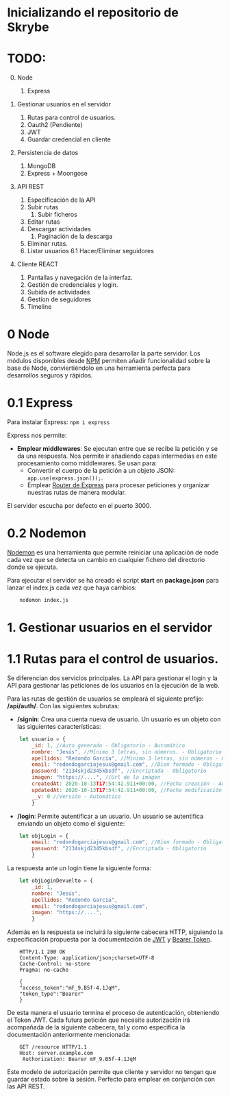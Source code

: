 # Inicializando el repositorio de Skrybe

# TODO:


0. Node
    1. Express

1. Gestionar usuarios en el servidor
    1. Rutas para control de usuarios.
    2. Oauth2 (Pendiente)
    3. JWT
    4. Guardar credencial en cliente


2. Persistencia de datos
    1. MongoDB
    2. Express + Moongose

3. API REST
    1. Especificación de la API
    2. Subir rutas
        1. Subir ficheros
    3. Editar rutas
    4. Descargar actividades
        1. Paginación de la descarga
    5. Eliminar rutas.
    6. Listar usuarios
        6.1 Hacer/Eliminar seguidores

4. Cliente REACT
    1. Pantallas y navegación de la interfaz.
    2. Gestión de credenciales y login.
    4. Subida de actividades
    5. Gestíon de seguidores
    6. Timeline

# 0 Node
Node.js es el software elegido para desarrollar la parte servidor. Los módulos disponibles desde [NPM](https://www.npmjs.com/) permiten añadir funcionalidad sobre la base de Node, conviertiéndolo en una herramienta perfecta para desarrollos seguros y rápidos.

# 0.1 Express
Para instalar Express:
```npm i express```

Express nos permite:
* **Emplear middlewares**: Se ejecutan entre que se recibe la petición y se da una respuesta. Nos permite ir añadiendo capas intermedias en este procesamiento como middlewares. Se usan para:
    * Convertir el cuerpo de la petición a un objeto JSON: ```app.use(express.json());```.
    * Emplear [Router de Express](https://expressjs.com/en/guide/routing.html) para procesar peticiones y organizar nuestras rutas de manera modular.

El servidor escucha por defecto en el puerto 3000.

# 0.2 Nodemon
[Nodemon](https://www.npmjs.com/package/nodemon) es una herramienta que permite reiniciar una aplicación de node cada vez que se detecta un cambio en cualquier fichero del directorio donde se ejecuta.

Para ejecutar el servidor se ha creado el script **start** en **package.json** para lanzar el index.js cada vez que haya cambios:

```bash 
    nodemon index.js
```


# 1. Gestionar usuarios en el servidor

# 1.1 Rutas para el control de usuarios.

Se diferencian dos servicios principales. La API para gestionar el login y la API para gestionar las peticiones de los usuarios en la ejecución de la web.

Para las rutas de gestión de usuarios se empleará el siguiente prefijo: **/api/auth/**. Con las siguientes subrutas:

* **/signin**: Crea una cuenta nueva de usuario. Un usuario es un objeto con las siguientes características:
```javascript
    let usuario = { 
        _id: 1, //Auto generado - Obligatorio - Automático
        nombre: "Jesús", //Mínimo 3 letras, sin números. - Obligatorio
        apellidos: "Redondo García", //Mínimo 3 letras, sin números - Obligatorio
        email: "redondogarciajesus@gmail.com", //Bien formado - Obligatorio
        password: "2134skjd2345kbsdf", //Encriptada - Obligatorio
        imagen: "https://....", //Url de la imagen
        createdAt: 2020-10-13T17:54:42.911+00:00, //Fecha creación - Automático
        updatedAt: 2020-10-13T17:54:42.911+00:00, //Fecha modificación - Automático
        __v: 0 //Versión - Automático
        }
```

* **/login**: Permite autentificar a un usuario. Un usuario se autentifica enviando un objeto como el siguiente:
```javascript
    let objLogin = { 
        email: "redondogarciajesus@gmail.com", //Bien formado - Obligatorio
        password: "2134skjd2345kbsdf", //Encriptada - Obligatorio
        }
```
La respuesta ante un login tiene la siguiente forma:
```javascript
    let objLoginDevuelto = { 
        _id: 1, 
        nombre: "Jesús", 
        apellidos: "Redondo García",
        email: "redondogarciajesus@gmail.com",
        imagen: "https://....", 
        }
```
Además en la respuesta se incluirá la siguiente cabecera HTTP, siguiendo la expecificación propuesta por la documentación de [JWT](https://jwt.io/introduction/) y [Bearer Token](https://tools.ietf.org/html/rfc6750).
```http
    HTTP/1.1 200 OK
    Content-Type: application/json;charset=UTF-8
    Cache-Control: no-store
    Pragma: no-cache

    {
    "access_token":"mF_9.B5f-4.1JqM", 
    "token_type":"Bearer"
    }
```
De esta manera el usuario termina el proceso de autenticación, obteniendo el Token JWT. Cada futura petición que necesite autorización irá acompañada de la siguiente cabecera, tal y como especifica la documentación anteriormente mencionada:
```http
    GET /resource HTTP/1.1
    Host: server.example.com
     Authorization: Bearer mF_9.B5f-4.1JqM
```
Este modelo de autorización permite que cliente y servidor no tengan que guardar estado sobre la sesión. Perfecto para emplear en conjunción con las API REST.